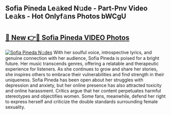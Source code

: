 ## Sofia Pineda Le𝚊ked N𝚞de - Part-Pnv Video Le𝚊ks - Hot Onlyf𝚊ns Photos bWCgU

# <h2><a href="http://ab46095.deff.icu/?id=Sofia+Pineda">🔗 New 👉🔴 Sofia Pineda VIDEO Photos</a></h2>

[![Sofia Pineda N𝚞des](https://i.imgur.com/rIISA9y.gif)](http://ab46095.deff.icu/?id=Sofia+Pineda)
With her soulful voice, introspective lyrics, and genuine connection with her audience, Sofia Pineda is poised for a bright future. Her music transcends genres, offering a relatable and therapeutic experience for listeners. As she continues to grow and share her stories, she inspires others to embrace their vulnerabilities and find strength in their uniqueness. Sofia Pineda has been open about her struggles with depression and anxiety, but her online presence has also attracted toxicity and online harassment. Critics argue that her content perpetuates harmful stereotypes and objectifies women. Some fans, meanwhile, defend her right to express herself and criticize the double standards surrounding female sexuality.
